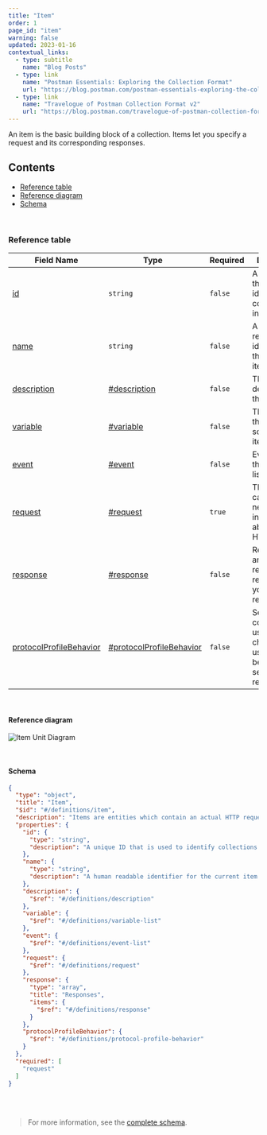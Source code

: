 ```yaml
---
title: "Item"
order: 1
page_id: "item"
warning: false
updated: 2023-01-16
contextual_links:
  - type: subtitle
    name: "Blog Posts"
  - type: link
    name: "Postman Essentials: Exploring the Collection Format"
    url: "https://blog.postman.com/postman-essentials-exploring-the-collection-format/"
  - type: link
    name: "Travelogue of Postman Collection Format v2"
    url: "https://blog.postman.com/travelogue-of-postman-collection-format-v2/"
---
```


An item is the basic building block of a collection. Items let you specify a request and its corresponding responses.

## Contents

- [Reference table](#reference-table)
- [Reference diagram](#reference-diagram)
- [Schema](#schema)

<br />

### Reference table

Field Name | Type&nbsp;&nbsp; | Required | Description
--- | --- | --- | ---
[id](https://github.com/postmanlabs/schemas/blob/da7578c2d71c46de2d39d04fbeebc26570591a44/schemas/draft-07/v2.1.0/collection/item.json#L7) | `string` | `false` | A unique ID that is used to identify collections internally.
[name](https://github.com/postmanlabs/schemas/blob/da7578c2d71c46de2d39d04fbeebc26570591a44/schemas/draft-07/v2.1.0/collection/item.json#L11) | `string` | `false` | A human-readable identifier for the current item.
[description](https://github.com/postmanlabs/schemas/blob/da7578c2d71c46de2d39d04fbeebc26570591a44/schemas/draft-07/v2.1.0/collection/item.json#L15) | [#description](/reference/description/) | `false` | The description of this item.
[variable](https://github.com/postmanlabs/schemas/blob/da7578c2d71c46de2d39d04fbeebc26570591a44/schemas/draft-07/v2.1.0/collection/item.json#L18) | [#variable](/reference/variable/) | `false` | The variables that are scoped to this item.
[event](https://github.com/postmanlabs/schemas/blob/da7578c2d71c46de2d39d04fbeebc26570591a44/schemas/draft-07/v2.1.0/collection/item.json#L21) | [#event](/reference/event/) | `false` | Events that this item listens to.
[request](https://github.com/postmanlabs/schemas/blob/da7578c2d71c46de2d39d04fbeebc26570591a44/schemas/draft-07/v2.1.0/collection/item.json#L24) | [#request](/reference/request/) | `true` | The request carries all the necessary information about this HTTP call.
[response](https://github.com/postmanlabs/schemas/blob/da7578c2d71c46de2d39d04fbeebc26570591a44/schemas/draft-07/v2.1.0/collection/item.json#L27) | [#response](/reference/response/) | `false` | Represents any type of response received from your HTTP request.
[protocolProfileBehavior](https://github.com/postmanlabs/schemas/blob/da7578c2d71c46de2d39d04fbeebc26570591a44/schemas/draft-07/v2.1.0/collection/item.json#LL34C6-L34C29) | [#protocolProfileBehavior](/reference/protocol-profile-behavior) | `false` | Set of configurations used to change the usual behavior of sending the request.

<br />

#### Reference diagram

![Item Unit Diagram](../../../images/item@2x.jpg)

<br />

#### Schema

```json
{
  "type": "object",
  "title": "Item",
  "$id": "#/definitions/item",
  "description": "Items are entities which contain an actual HTTP request, and sample responses attached to it.",
  "properties": {
    "id": {
      "type": "string",
      "description": "A unique ID that is used to identify collections internally"
    },
    "name": {
      "type": "string",
      "description": "A human readable identifier for the current item."
    },
    "description": {
      "$ref": "#/definitions/description"
    },
    "variable": {
      "$ref": "#/definitions/variable-list"
    },
    "event": {
      "$ref": "#/definitions/event-list"
    },
    "request": {
      "$ref": "#/definitions/request"
    },
    "response": {
      "type": "array",
      "title": "Responses",
      "items": {
        "$ref": "#/definitions/response"
      }
    },
    "protocolProfileBehavior": {
      "$ref": "#/definitions/protocol-profile-behavior"
    }
  },
  "required": [
    "request"
  ]
}
```

<br /><br />

> For more information, see the [complete schema](https://schema.postman.com/collection/json/v2.1.0/draft-07/collection.json).
